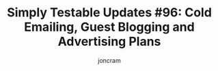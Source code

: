 ---
title: "Simply Testable Updates #96: Cold Emailing, Guest Blogging and Advertising Plans"
author: joncram
newsletter_meta:
    issue_number: 96th
    url: https://us5.campaign-archive2.com/?u=ac75e33d993d2b502e333ddd0&ampid=520d2c5a0f
    highlights:
      - <a href="https://us5.campaign-archive2.com/?u=ac75e33d993d2b502e333ddd0&ampid=520d2c5a0f#cold-emailing-campaign">Cold Emailing Campaign</a>
      - <a href="https://us5.campaign-archive2.com/?u=ac75e33d993d2b502e333ddd0&ampid=520d2c5a0f#guest-blogging">Guest Blogging</a>
      - Advertising Plans (I forgot to embed an in-page anchor to link to for this one)
    closing_sentence: Expect the next newsletter in a week from now on 9 July 2014
---